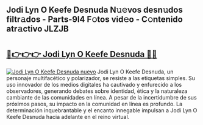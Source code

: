 ## Jodi Lyn O Keefe Desnuda N𝚞𝚎vos desn𝚞dos filtr𝚊dos - Parts-9I4 F𝚘tos vid𝚎o - C𝚘ntenido atr𝚊ctivo JLZJB

# <h2><a href="http://mb0uaa.tromn.icu/?c=Jodi+Lyn+O+Keefe+Desnuda">🔗👉👉👉 Jodi Lyn O Keefe Desnuda 🔗🔗</a></h2>

[![Jodi Lyn O Keefe Desnuda nuevo](https://i.imgur.com/pEAQMta.gif)](http://mb0uaa.tromn.icu/?c=Jodi+Lyn+O+Keefe+Desnuda)
Jodi Lyn O Keefe Desnuda, un personaje multifacético y polarizador, se resiste a las etiquetas simples. Su uso innovador de los medios digitales ha cautivado y enfurecido a los observadores, generando debates sobre identidad, ética y la naturaleza cambiante de las comunidades en línea. A pesar de la incertidumbre de sus próximos pasos, su impacto en la comunidad en línea es profundo. La determinación inquebrantable y el encanto innegable impulsan a Jodi Lyn O Keefe Desnuda hacia adelante en el reino virtual.
